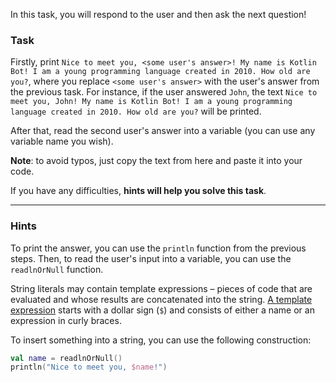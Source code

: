 In this task, you will respond to the user and then ask the next question!

### Task

Firstly, print `Nice to meet you, <some user's answer>! My name is Kotlin Bot! I am a young programming language created in 2010. How old are you?`,
where you replace `<some user's answer>` with the user's answer from the previous task. For instance, if the user answered `John`,
the text `Nice to meet you, John! My name is Kotlin Bot! I am a young programming language created in 2010. How old are you?` will be printed.

After that, read the second user's answer into a variable (you can use any variable name you wish).

**Note**: to avoid typos, just copy the text from here and paste it into your code.

If you have any difficulties, **hints will help you solve this task**.

----

### Hints

<div class="hint" title="Push me to learn which functions can be helpful to solve this task">

To print the answer, you can use the `println` function from the previous steps.
Then, to read the user's input into a variable, you can use the `readlnOrNull` function.

</div>

<div class="hint" title="Push me to learn how to combine text and string variables together">

String literals may contain template expressions – pieces of code that are
evaluated and whose results are concatenated into the string.
[A template expression](https://kotlinlang.org/docs/strings.html#string-templates) starts with a dollar sign (`$`) and consists of either a name or an expression in curly braces.

To insert something into a string, you can use the following construction:
```kotlin
val name = readlnOrNull()
println("Nice to meet you, $name!")
```
</div>

